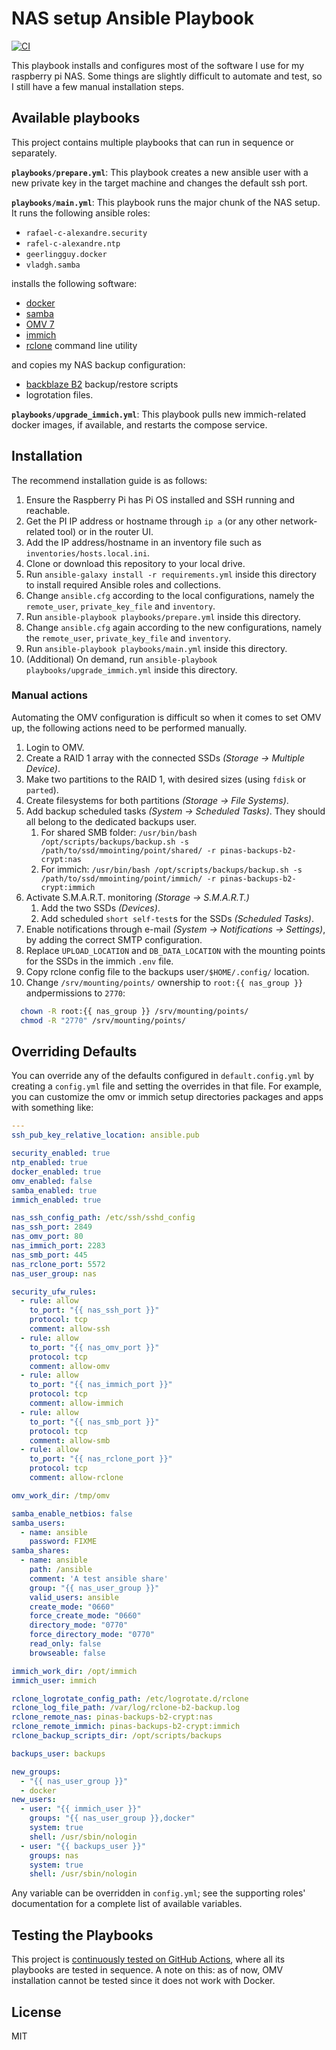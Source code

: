 # NAS setup Ansible Playbook

[![CI][badge-gh-actions]][link-gh-actions]

This playbook installs and configures most of the software I use for my raspberry pi NAS. Some things are slightly difficult to automate and test, so I still have a few manual installation steps.

## Available playbooks

This project contains multiple playbooks that can run in sequence or separately.

**`playbooks/prepare.yml`**: This playbook creates a new ansible user with a new private key in the target machine and changes the default ssh port.

**`playbooks/main.yml`**: This playbook runs the major chunk of the NAS setup. It runs the following ansible roles:
- `rafael-c-alexandre.security`
- `rafel-c-alexandre.ntp`
- `geerlingguy.docker`
- `vladgh.samba`

installs the following software:
- [docker](https://www.docker.com/)
- [samba](https://www.samba.org/)
- [OMV 7](https://www.openmediavault.org/)
- [immich](https://immich.app/) 
- [rclone](https://rclone.org/) command line utility

and copies my NAS backup configuration:
- [backblaze B2](https://www.backblaze.com/cloud-storage) backup/restore scripts
- logrotation files.

**`playbooks/upgrade_immich.yml`**: This playbook pulls new immich-related docker images, if available, and restarts the compose service.

## Installation

The recommend installation guide is as follows:

  1. Ensure the Raspberry Pi has Pi OS installed and SSH running and reachable.
  2. Get the PI IP address or hostname through `ip a` (or any other network-related tool) or in the router UI.
  3. Add the IP address/hostname in an inventory file such as `inventories/hosts.local.ini`.
  3. Clone or download this repository to your local drive.
  4. Run `ansible-galaxy install -r requirements.yml` inside this directory to install required Ansible roles and collections.
  5. Change `ansible.cfg` according to the local configurations, namely the `remote_user`, `private_key_file` and `inventory`.
  6. Run `ansible-playbook playbooks/prepare.yml` inside this directory. 
  7. Change `ansible.cfg` again according to the new configurations, namely the `remote_user`, `private_key_file` and `inventory`.
  6. Run `ansible-playbook playbooks/main.yml` inside this directory.
  7. (Additional) On demand, run `ansible-playbook playbooks/upgrade_immich.yml` inside this directory.

### Manual actions

Automating the OMV configuration is difficult so when it comes to set OMV up, the following actions need to be performed manually.

  1. Login to OMV.
  2. Create a RAID 1 array with the connected SSDs *(Storage -> Multiple Device)*.
  3. Make two partitions to the RAID 1, with desired sizes (using `fdisk` or `parted`).
  4. Create filesystems for both partitions *(Storage -> File Systems)*.
  5. Add backup scheduled tasks *(System -> Scheduled Tasks)*. They should all belong to the dedicated backups user.
        1. For shared SMB folder: `/usr/bin/bash /opt/scripts/backups/backup.sh -s /path/to/ssd/mmointing/point/shared/ -r pinas-backups-b2-crypt:nas`
        2. For immich: `/usr/bin/bash /opt/scripts/backups/backup.sh -s /path/to/ssd/mmointing/point/immich/ -r pinas-backups-b2-crypt:immich`
  6. Activate S.M.A.R.T. monitoring *(Storage -> S.M.A.R.T.)*
        1. Add the two SSDs *(Devices)*.
        2. Add scheduled `short self-test`s for the SSDs *(Scheduled Tasks)*.
  7. Enable notifications through e-mail *(System -> Notifications -> Settings)*, by adding the correct SMTP configuration.
  8. Replace `UPLOAD_LOCATION` and `DB_DATA_LOCATION` with the mounting points for the SSDs in the immich `.env` file.
  9. Copy rclone config file to the backups user`/$HOME/.config/` location.
  10. Change `/srv/mounting/points/` ownership to `root:{{ nas_group }}` andpermissions to `2770`:
  ```bash
    chown -R root:{{ nas_group }} /srv/mounting/points/
    chmod -R "2770" /srv/mounting/points/
  ```

## Overriding Defaults

You can override any of the defaults configured in `default.config.yml` by creating a `config.yml` file and setting the overrides in that file. For example, you can customize the omv or immich setup directories packages and apps with something like:

```yaml
---
ssh_pub_key_relative_location: ansible.pub

security_enabled: true
ntp_enabled: true
docker_enabled: true
omv_enabled: false
samba_enabled: true
immich_enabled: true

nas_ssh_config_path: /etc/ssh/sshd_config
nas_ssh_port: 2849
nas_omv_port: 80
nas_immich_port: 2283
nas_smb_port: 445
nas_rclone_port: 5572
nas_user_group: nas

security_ufw_rules:
  - rule: allow
    to_port: "{{ nas_ssh_port }}"
    protocol: tcp
    comment: allow-ssh
  - rule: allow
    to_port: "{{ nas_omv_port }}"
    protocol: tcp
    comment: allow-omv
  - rule: allow
    to_port: "{{ nas_immich_port }}"
    protocol: tcp
    comment: allow-immich
  - rule: allow
    to_port: "{{ nas_smb_port }}"
    protocol: tcp
    comment: allow-smb
  - rule: allow
    to_port: "{{ nas_rclone_port }}"
    protocol: tcp
    comment: allow-rclone

omv_work_dir: /tmp/omv

samba_enable_netbios: false
samba_users:
  - name: ansible
    password: FIXME
samba_shares:
  - name: ansible
    path: /ansible
    comment: 'A test ansible share'
    group: "{{ nas_user_group }}"
    valid_users: ansible
    create_mode: "0660"
    force_create_mode: "0660"
    directory_mode: "0770"
    force_directory_mode: "0770"
    read_only: false
    browseable: false

immich_work_dir: /opt/immich
immich_user: immich

rclone_logrotate_config_path: /etc/logrotate.d/rclone
rclone_log_file_path: /var/log/rclone-b2-backup.log
rclone_remote_nas: pinas-backups-b2-crypt:nas
rclone_remote_immich: pinas-backups-b2-crypt:immich
rclone_backup_scripts_dir: /opt/scripts/backups

backups_user: backups

new_groups:
  - "{{ nas_user_group }}"
  - docker
new_users:
  - user: "{{ immich_user }}"
    groups: "{{ nas_user_group }},docker"
    system: true
    shell: /usr/sbin/nologin
  - user: "{{ backups_user }}"
    groups: nas
    system: true
    shell: /usr/sbin/nologin

```

Any variable can be overridden in `config.yml`; see the supporting roles' documentation for a complete list of available variables.


## Testing the Playbooks

This project is [continuously tested on GitHub Actions](https://github.com/rafael-c-alexandre/nas-playbook/actions/workflows/ci.yml), where all its playbooks are tested in sequence. A note on this: as of now, OMV installation cannot be tested since it does not work with Docker.


License
-------

MIT

[badge-gh-actions]: https://github.com/rafael-c-alexandre/nas-playbook/actions/workflows/ci.yml/badge.svg
[link-gh-actions]: https://github.com/rafael-c-alexandre/nas-playbook/actions/workflows/ci.yml
